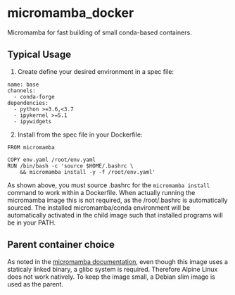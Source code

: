 # micromamba_docker
Micromamba for fast building of small conda-based containers.

## Typical Usage

1. Create define your desired environment in a spec file:
```
name: base
channels:
  - conda-forge
dependencies:
  - python >=3.6,<3.7
  - ipykernel >=5.1
  - ipywidgets
```
2. Install from the spec file in your Dockerfile:
```
FROM micromamba

COPY env.yaml /root/env.yaml
RUN /bin/bash -c 'source $HOME/.bashrc \
    && micromamba install -y -f /root/env.yaml'
```
As shown above, you must source .bashrc for the `micromamba install` command to work within a Dockerfile. When actually running the micromamba image this is not required, as the /root/.bashrc is automatically sourced. The installed micromamba/conda environment will be automatically activated in the child image such that installed programs will be in your PATH.

## Parent container choice

As noted in the [micromamba documentation](https://github.com/mamba-org/mamba/blob/master/docs/source/micromamba.md#Installation), even though this image uses a staticaly linked binary, a glibc system is required. Therefore Alpine Linux does not work natively. To keep the image small, a Debian slim image is used as the parent.
